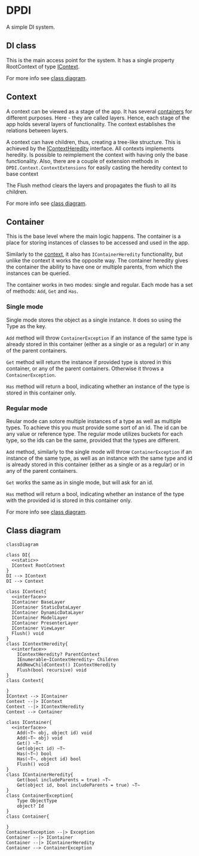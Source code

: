 # DPDI

A simple DI system.

## DI class

This is the main access point for the system. It has a single property RootContext of type [IContext](README.md#Context).

For more info see [class diagram](README.md#Class-Diagram).

## Context

A context can be viewed as a stage of the app. It has several [containers](README.md#Container) for different purposes. Here - they are called layers. Hence, each stage of the app holds several layers of functionality. The context establishes the relations between layers.

A context can have children, thus, creating a tree-like structure. This is achieved by the [IContextHeredity](README.md#Class-Diagram) interface. All contexts implements heredity. Is possible to reimplement the context with having only the base functionality. Also, there are a couple of extension methods in ```DPDI.Context.ContextExtensions``` for easily casting the heredity context to base context

The Flush method clears the layers and propagates the flush to all its children.

For more info see [class diagram](README.md#Class-Diagram).

## Container

This is the base level where the main logic happens. The container is a place for storing instances of classes to be accessed and used in the app.

Similarly to the [context](README.md#Context), it also has ```IContainerHeredity``` functionality, but unlike the context it works the opposite way. The container heredity gives the container the ability to have one or multiple parents, from which the instances can be queried.

The container works in two modes: single and regular. Each mode has a set of methods: ```Add```, ```Get``` and ```Has```.

### Single mode

Single mode stores the object as a single instance. It does so using the Type as the key.

```Add``` method will throw ```ContainerException``` if an instance of the same type is already stored in this container (either as a single or as a regular) or in any of the parent containers.

```Get``` method will return the instance if provided type is stored in this container, or any of the parent containers. Otherwise it throws a ```ContainerException```.

```Has``` method will return a bool, indicating whether an instance of the type is stored in this container only.

### Regular mode

Reular mode can sotore multiple instances of a type as well as multiple types. To achieve this you must provide some sort of an id. The id can be any value or reference type. The regular mode utilizes buckets for each type, so the ids can be the same, provided that the types are different.

```Add``` method, similarly to the single mode will throw ```ContainerException``` if an instance of the same type, as well as an instance with the same type and id is already stored in this container (either as a single or as a regular) or in any of the parent containers.

```Get``` works the same as in single mode, but will ask for an id.

```Has``` method will return a bool, indicating whether an instance of the type with the provided id is stored in this container only.

For more info see [class diagram](README.md#Class-Diagram).

## Class diagram

```mermaid
classDiagram

class DI{
  <<static>>
  IContext RootCotnext
}
DI --> IContext
DI --> Context

class IContext{
  <<interface>>
  IContainer BaseLayer
  IContainer StaticDataLayer
  IContainer DynamicDataLayer
  IContainer ModelLayer
  IContainer PresenterLayer
  IContainer ViewLayer
  Flush() void
}
class IContextHeredity{
  <<interface>>
	IContextHeredity? ParentContext
	IEnumerable~IContextHeredity~ Children
	AddNewChildContext() IContextHeredity
	Flush(bool recursive) void
}
class Context{
  
}
IContext --> IContainer
Context --|> IContext
Context --|> IContextHeredity
Context --> Container

class IContainer{
  <<interface>>
	Add(~T~ obj, object id) void
	Add(~T~ obj) void
	Get() ~T~
	Get(object id) ~T~
	Has(~T~) bool
	Has(~T~, object id) bool
	Flush() void
}
class IContainerHeredity{
	Get(bool includeParents = true) ~T~
	Get(object id, bool includeParents = true) ~T~
}
class ContainerException{
	Type ObjectType
	object? Id 
}
class Container{
  
}
ContainerException --|> Exception
Container --|> IContainer
Container --|> IContainerHeredity
Container --> ContainerException
```
